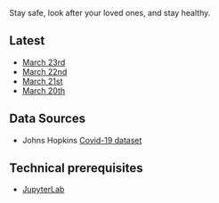 Stay safe, look after your loved ones, and stay healthy.

## Latest

* [March 23rd](html/20200323-covid-model.html)
* [March 22nd](html/20200322-covid-model.html)
* [March 21st](html/20200321-covid-model.html)
* [March 20th](html/20200320-covid-model.html)


## Data Sources

* Johns Hopkins [Covid-19 dataset](https://github.com/CSSEGISandData/COVID-19)


## Technical prerequisites

* [JupyterLab](https://jupyter.org/)
